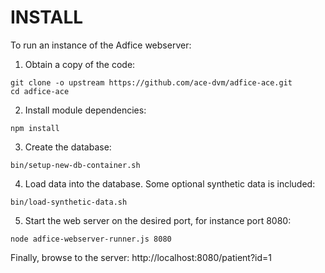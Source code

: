 # INSTALL

To run an instance of the Adfice webserver:

1. Obtain a copy of the code:

```
git clone -o upstream https://github.com/ace-dvm/adfice-ace.git
cd adfice-ace
```

2. Install module dependencies:

```
npm install
```

3. Create the database:

```
bin/setup-new-db-container.sh
```

4. Load data into the database. Some optional synthetic data is included:

```
bin/load-synthetic-data.sh
```

5. Start the web server on the desired port, for instance port 8080:

```
node adfice-webserver-runner.js 8080
```

Finally, browse to the server: http://localhost:8080/patient?id=1
